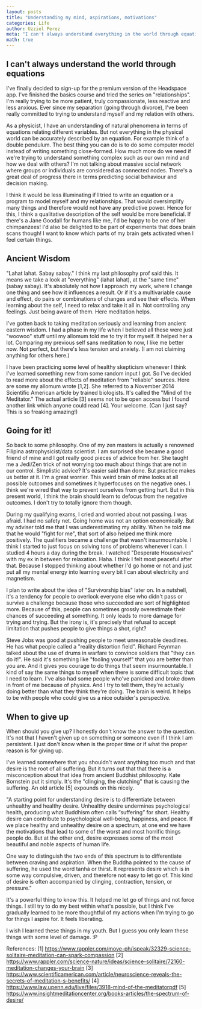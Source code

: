 ```yaml
---
layout: posts
title: "Understanding my mind, aspirations, motivations"
categories: Life
author: Uzziel Perez
meta: "I can't always understand everything in the world through equations so I'm approaching things in another way."
math: true
---
```


## I can't always understand the world through equations

I've finally decided to sign-up for the premium version of the Headspace app. I've finished the basics course and tried the series on "relationships". I'm really trying to be more patient, truly compassionate, less reactive and less anxious. Ever since my separation (going through divorce), I've been really committed to trying to understand myself and my relation with others.

As a physicist, I have an understanding of natural phenomena in terms of equations relating different variables. But not everything in the physical world can be accurately described by an equation. For example think of a double pendulum. The best thing you can do is to do some computer model instead of writing something close-formed. How much more do we need if we're trying to understand something complex such as our own mind and how we deal with others? I'm not talking about massive social network where groups or individuals are considered as connected nodes. There's a great deal of progress there in terms predicting social behaviour and decision making.

I think it would be less illuminating if I tried to write an equation or a program to model myself and my relationships. That would oversimplify many things and therefore would not have any predictive power. Hence for this, I think a qualitative description of the self would be more beneficial. If there's a Jane Goodall for humans like me, I'd be happy to be one of her chimpanzees! I'd also be delighted to be part of experiments that does brain scans though! I want to know which parts of my brain gets activated when I feel certain things.


## Ancient Wisdom
"Lahat lahat. Sabay sabay." I think my last philosophy prof said this. It means we take a look at "everything" (lahat lahat), at the "same time" (sabay sabay). It's absolutely not how I approach my work, where I change one thing and see how it influences a result. Or if it's a multivariable cause and effect, do pairs or combinations of changes and see their effects. When learning about the self, I need to relax and take it all in. Not controlling any feelings. Just being aware of them. Here meditation helps.

I've gotten back to taking meditation seriously and learning from ancient eastern wisdom. I had a phase in my life when I believed all these were just "woowoo" stuff until my allomum told me to try it for myself. It helped her a lot. Comparing my previous self sans meditation to now, I like me better now. Not perfect, but there's less tension and anxiety. (I am not claiming anything for others here.)

I have been practicing some level of healthy skepticism whenever I think I've learned something new from some random input I got. So I've decided to read more about the effects of meditation from "reliable" sources. Here are some my allomum wrote [1,2]. She referred to a November 2014 Scientific American article by trained biologists. It's called the "Mind of the Meditator." The actual article [3] seems not to be open access but I found another link which anyone could read [4]. Your welcome. (Can I just say? This is so freaking amazing!)

## Going for it!
So back to some philosophy. One of my zen masters is actually a renowned Filipina astrophysicist/data scientist. I am surprised she became a good friend of mine and I got really good pieces of advice from her. She taught me a Jedi/Zen trick of not worrying too much about things that are not in our control. Simplistic advice? It's easier said than done. But practice makes us better at it. I'm a great worrier. This weird brain of mine looks at all possible outcomes and sometimes it hyperfocuses on the negative ones. I think we're wired that way to prevent ourselves from getting hurt. But in this present world, I think the brain should learn to defocus from the negative outcomes. I don't try to totally ignore them though.

During my qualifying exams, I cried and worried about not passing. I was afraid. I had no safety net. Going home was not an option economically. But my adviser told me that I was underestimating my ability. When he told me that he would "fight for me", that sort of also helped me think more positively. The qualifiers became a challenge that wasn't insurmountable. I think I started to just focus on solving tons of problems whenever I can. I studied 4 hours a day during the break. I watched "Desperate Housewives" with my ex in between for relaxation. Haha. I think I felt most peaceful after that. Because I stopped thinking about whether I'd go home or not and just put all my mental energy into learning every bit I can about electricity and magnetism.

I plan to write about the idea of "Survivorship bias" later on. In a nutshell, it's a tendency for people to overlook everyone else who didn't pass or survive a challenge because those who succeeded are sort of highlighted more. Because of this, people can sometimes grossly overestimate their chances of succeeding at something. It only leads to more damage for trying and trying. But the irony is, it's precisely that refusal to accept limitation that pushes people to give things a shot, right?

Steve Jobs was good at pushing people to meet unreasonable deadlines. He has what people called a "reality distortion field". Richard Feynman talked about the use of drums in warfare to convince soldiers that "they can do it!". He said it's something like "fooling yourself" that you are better than you are. And it gives you courage to do things that seem insurmountable. I kind of say the same things to myself when there is some difficult topic that I need to learn. I've also had some people who've panicked and broke down in front of me because of physics. And I try to tell them, they're actually doing better than what they think they're doing. The brain is weird. It helps to be with people who could give us a nice outsider's perspective.

## When to give up

When should you give up? I honestly don't know the answer to the question. It's not that I haven't given up on something or someone even if I think I am persistent. I just don't know when is the proper time or if what the proper reason is for giving up.

I've learned somewhere that you shouldn't want anything too much and that desire is the root of all suffering. But it turns out that that there is a misconception about that idea from ancient Buddhist philosophy. Kate Bornstein put it simply. It's the "clinging, the clutching" that is causing the suffering. An old article [5] expounds on this nicely.

"A starting point for understanding desire is to differentiate between unhealthy and healthy desire. Unhealthy desire undermines psychological health, producing what Buddhism often calls “suffering” for short. Healthy desire can contribute to psychological well-being, happiness, and peace. If we place healthy and unhealthy desire on a spectrum, at one end we have the motivations that lead to some of the worst and most horrific things people do. But at the other end, desire expresses some of the most beautiful and noble aspects of human life.

One way to distinguish the two ends of this spectrum is to differentiate between craving and aspiration. When the Buddha pointed to the cause of suffering, he used the word tanhà or thirst. It represents desire which is in some way compulsive, driven, and therefore not easy to let go of. This kind of desire is often accompanied by clinging, contraction, tension, or pressure."

It's a powerful thing to know this. It helped me let go of things and not force things. I still try to do my best within what's possible, but I think I've gradually learned to be more thoughtful of my actions when I'm trying to go for things I aspire for. It feels liberating.

I wish I learned these things in my youth. But I guess you only learn these things with some level of damage. :P

References:
[1] https://www.rappler.com/move-ph/ispeak/32329-science-solitaire-meditation-can-spark-compassion
[2] https://www.rappler.com/science-nature/ideas/science-solitaire/72160-meditation-changes-your-brain
[3] https://www.scientificamerican.com/article/neuroscience-reveals-the-secrets-of-meditation-s-benefits/
[4] https://www.law.upenn.edu/live/files/3918-mind-of-the-meditatorpdf
[5] https://www.insightmeditationcenter.org/books-articles/the-spectrum-of-desire/
